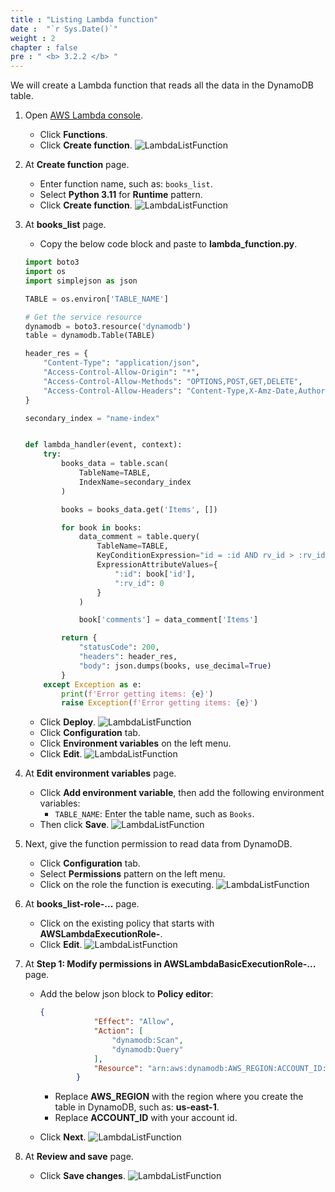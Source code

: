 ```yaml
---
title : "Listing Lambda function"
date :  "`r Sys.Date()`" 
weight : 2
chapter : false
pre : " <b> 3.2.2 </b> "
---
```

We will create a Lambda function that reads all the data in the DynamoDB table.

1. Open [AWS Lambda console](https://us-east-1.console.aws.amazon.com/lambda/home?region=us-east-1#/functions).
    - Click **Functions**.
    - Click **Create function**.
      ![LambdaListFunction](/images/temp/1/33.png?width=90pc)

2. At **Create function** page.
    - Enter function name, such as: `books_list`.
    - Select **Python 3.11** for **Runtime** pattern.
    - Click **Create function**.
      ![LambdaListFunction](/images/temp/1/34.png?width=90pc)

3. At **books_list** page.
    - Copy the below code block and paste to **lambda_function.py**.

    ```python
    import boto3
    import os
    import simplejson as json

    TABLE = os.environ['TABLE_NAME']

    # Get the service resource
    dynamodb = boto3.resource('dynamodb')
    table = dynamodb.Table(TABLE)

    header_res = {
        "Content-Type": "application/json",
        "Access-Control-Allow-Origin": "*",
        "Access-Control-Allow-Methods": "OPTIONS,POST,GET,DELETE",
        "Access-Control-Allow-Headers": "Content-Type,X-Amz-Date,Authorization,X-Api-Key,X-Amz-Security-Token",
    }

    secondary_index = "name-index"


    def lambda_handler(event, context):
        try:
            books_data = table.scan(
                TableName=TABLE,
                IndexName=secondary_index
            )

            books = books_data.get('Items', [])

            for book in books:
                data_comment = table.query(
                    TableName=TABLE,
                    KeyConditionExpression="id = :id AND rv_id > :rv_id",
                    ExpressionAttributeValues={
                        ":id": book['id'],
                        ":rv_id": 0
                    }
                )

                book['comments'] = data_comment['Items']

            return {
                "statusCode": 200,
                "headers": header_res,
                "body": json.dumps(books, use_decimal=True)
            }
        except Exception as e:
            print(f'Error getting items: {e}')
            raise Exception(f'Error getting items: {e}')
    ```

    - Click **Deploy**.
      ![LambdaListFunction](/images/temp/1/35.png?width=90pc)
    - Click **Configuration** tab.
    - Click **Environment variables** on the left menu.
    - Click **Edit**.
      ![LambdaListFunction](/images/temp/1/36.png?width=90pc)

4. At **Edit environment variables** page.
    - Click **Add environment variable**, then add the following environment variables:
      - `TABLE_NAME`: Enter the table name, such as `Books`.
    - Then click **Save**.
      ![LambdaListFunction](/images/temp/1/37.png?width=90pc)

5. Next, give the function permission to read data from DynamoDB.
    - Click **Configuration** tab.
    - Select **Permissions** pattern on the left menu.
    - Click on the role the function is executing.
      ![LambdaListFunction](/images/temp/1/38.png?width=90pc)

6. At **books_list-role-...** page.
    - Click on the existing policy that starts with **AWSLambdaExecutionRole-**.
    - Click **Edit**.
      ![LambdaListFunction](/images/temp/1/39.png?width=90pc)

7. At **Step 1: Modify permissions in AWSLambdaBasicExecutionRole-...** page.
    - Add the below json block to **Policy editor**:

      ```json
      {
                  "Effect": "Allow",
                  "Action": [
                      "dynamodb:Scan",
                      "dynamodb:Query"
                  ],
                  "Resource": "arn:aws:dynamodb:AWS_REGION:ACCOUNT_ID:table/Books"
              }
      ```

      - Replace **AWS_REGION** with the region where you create the table in DynamoDB, such as: **us-east-1**.
      - Replace **ACCOUNT_ID** with your account id.
    - Click **Next**.
      ![LambdaListFunction](/images/temp/1/40.png?width=90pc)

8. At **Review and save** page.
    - Click **Save changes**.
      ![LambdaListFunction](/images/temp/1/41.png?width=90pc)
